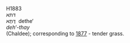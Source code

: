 <body>
  <p>H1883<br>  דּתא  <br> דֶּתֶא  ‎  dethe‘  <br><i>deh‘-thay </i><br>(Chaldee); corresponding to <a href="h1877.htm">1877</a>  - tender grass.<br></p>
 </body>